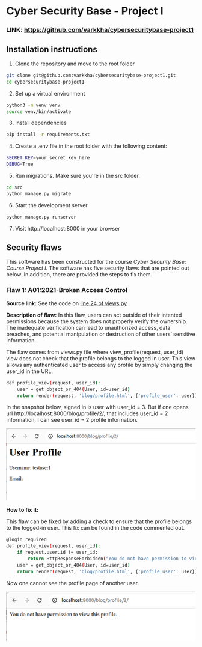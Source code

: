 # Cyber Security Base - Project I

### LINK: https://github.com/varkkha/cybersecuritybase-project1

## Installation instructions

1. Clone the repository and move to the root folder
```bash
git clone git@github.com:varkkha/cybersecuritybase-project1.git
cd cybersecuritybase-project1
```

2. Set up a virtual environment
```bash
python3 -m venv venv
source venv/bin/activate
```

3. Install dependencies
```bash
pip install -r requirements.txt
```

4. Create a .env file in the root folder with the following content:
```bash
SECRET_KEY=your_secret_key_here
DEBUG=True
```

5. Run migrations. Make sure you're in the src folder.
```bash
cd src
python manage.py migrate
```
6. Start the development server
```bash
python manage.py runserver
```
7. Visit http://localhost:8000 in your browser

## Security flaws

This software has been constructed for the course _Cyber Security Base: Course Project I_. The software has five security flaws that are pointed out below. In addition, there are provided the steps to fix them.

### Flaw 1: A01:2021-Broken Access Control

**Source link:**
See the code on [line 24 of views.py](https://github.com/varkkha/cybersecuritybase-project1/blob/main/src/blog/views.py#L24)

**Description of flaw:**
In this flaw, users can act outside of their intented permissions because the system does not properly verify the ownership. The inadequate verification can lead to unauthorized access, data breaches, and potential manipulation or destruction of other users’ sensitive information.

The flaw comes from views.py file where view_profile(request, user_id) view does not check that the profile belongs to the logged in user. This view allows any authenticated user to access any profile by simply changing the user_id in the URL.

```bash
def profile_view(request, user_id):
    user = get_object_or_404(User, id=user_id)
    return render(request, 'blog/profile.html', {'profile_user': user})
```

In the snapshot below, signed in is user with user_id = 3. But if one opens url http://localhost:8000/blog/profile/2/, that includes user_id = 2 information, I can see user_id = 2 profile information.

![Flaw1Before](screenshots/flaw-1-before-1.png)

**How to fix it:**

This flaw can be fixed by adding a check to ensure that the profile belongs to the logged-in user. This fix can be found in the code commented out.

```bash
@login_required
def profile_view(request, user_id):
    if request.user.id != user_id:
        return HttpResponseForbidden("You do not have permission to view this profile.")
    user = get_object_or_404(User, id=user_id)
    return render(request, 'blog/profile.html', {'profile_user': user})
```
Now one cannot see the profile page of another user.

![Flaw1After](screenshots/flaw-1-after-1.png)
